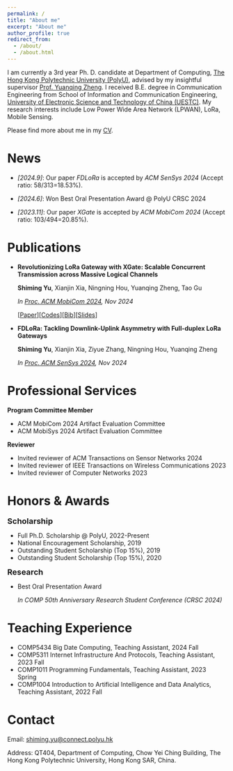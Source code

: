 ```yaml
---
permalink: /
title: "About me"
excerpt: "About me"
author_profile: true
redirect_from: 
  - /about/
  - /about.html
---
```

I am currently a 3rd year Ph. D. candidate at Department of Computing, [The Hong Kong Polytechnic University (PolyU)](https://www.polyu.edu.hk/), advised by my insightful supervisor [Prof. Yuanqing Zheng](https://www4.comp.polyu.edu.hk/~csyqzheng/). I received B.E. degree in Communication Engineering from School of Information and Communication Engineering, [University of Electronic Science and Technology of China (UESTC)](https://en.uestc.edu.cn/). My research interests include Low Power Wide Area Network (LPWAN), LoRa, Mobile Sensing.

Please find more about me in my [CV](files/cv_14.pdf).

News
======
* *[2024.9]*: Our paper *FDLoRa* is accepted by *ACM SenSys 2024* (Accept ratio: 58/313=18.53%).

* *[2024.6]*: Won Best Oral Presentation Award @ PolyU CRSC 2024

* *[2023.11]*: Our paper *XGate* is accepted by *ACM MobiCom 2024* (Accept ratio: 103/494=20.85%).

Publications
======
* **Revolutionizing LoRa Gateway with XGate: Scalable Concurrent Transmission across Massive Logical Channels**

  **Shiming Yu**, Xianjin Xia, Ningning Hou, Yuanqing Zheng, Tao Gu

  *In [Proc. ACM MobiCom 2024](https://www.sigmobile.org/mobicom/2024/), Nov 2024*

  [[Paper](files/3636534.3649375.pdf)][[Codes](https://github.com/xiaoming124/XGate)][[Bib](files/acm_3636534.3649375.bib)][[Slides](files/XGate_MobiCom24_v2.key)]

* **FDLoRa: Tackling Downlink-Uplink Asymmetry with Full-duplex LoRa Gateways**

  **Shiming Yu**, Xianjin Xia, Ziyue Zhang, Ningning Hou, Yuanqing Zheng

  *In [Proc. ACM SenSys 2024](https://sensys.acm.org/2024/), Nov 2024*

Professional Services
======
**Program Committee Member**
* ACM MobiCom 2024 Artifact Evaluation Committee
* ACM MobiSys 2024 Artifact Evaluation Committee

**Reviewer**
* Invited reviewer of ACM Transactions on Sensor Networks 2024
* Invited reviewer of IEEE Transactions on Wireless Communications 2023
* Invited reviewer of Computer Networks 2023

Honors & Awards
======
**<font size=4>Scholarship</font>**
* Full Ph.D. Scholarship @ PolyU, 2022-Present
* National Encouragement Scholarship, 2019
* Outstanding Student Scholarship (Top 15%), 2019
* Outstanding Student Scholarship (Top 15%), 2020

**<font size=4>Research</font>**
* Best Oral Presentation Award

  *In COMP 50th Anniversary Research Student Conference (CRSC 2024)*

Teaching Experience
======
* COMP5434 Big Date Computing, Teaching Assistant, 2024 Fall
* COMP5311 Internet Infrastructure And Protocols, Teaching Assistant, 2023 Fall
* COMP1011 Programming Fundamentals, Teaching Assistant, 2023 Spring
* COMP1004 Introduction to Artificial Intelligence and Data Analytics, Teaching Assistant, 2022 Fall

Contact
======
Email: shiming.yu@connect.polyu.hk

Address: QT404, Department of Computing, Chow Yei Ching Building, The Hong Kong Polytechnic University, Hong Kong SAR, China.